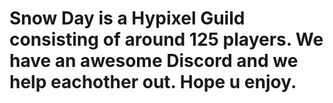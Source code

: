# Snow Day is  a Hypixel Guild consisting of around 125 players. We have an awesome Discord and we help eachother out. Hope u enjoy.
